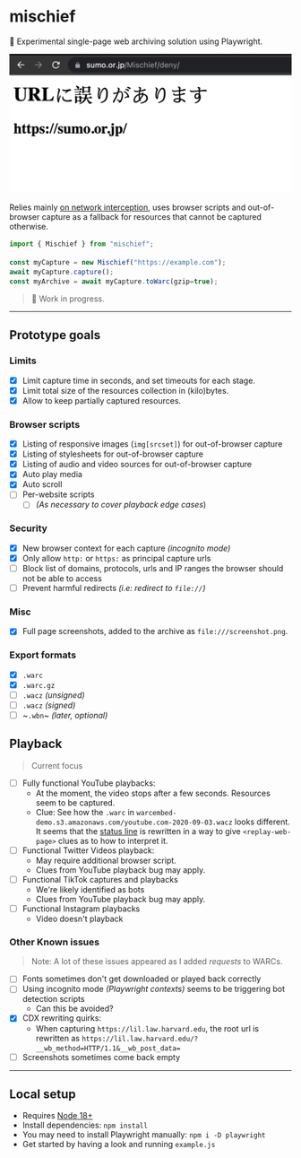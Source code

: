 # mischief
🥸 Experimental single-page web archiving solution using Playwright.

![](mischief.png)


Relies mainly [on network interception](https://playwright.dev/docs/network#network-events), uses browser scripts and out-of-browser capture as a fallback for resources that cannot be captured otherwise.

```javascript
import { Mischief } from "mischief";

const myCapture = new Mischief("https://example.com");
await myCapture.capture();
const myArchive = await myCapture.toWarc(gzip=true);
```

> 🚧 Work in progress.

---

## Prototype goals

### Limits
- [x] Limit capture time in seconds, and set timeouts for each stage.
- [x] Limit total size of the resources collection in (kilo)bytes.
- [x] Allow to keep partially captured resources.

### Browser scripts
- [x] Listing of responsive images (`img[srcset]`) for out-of-browser capture
- [x] Listing of stylesheets for out-of-browser capture
- [x] Listing of audio and video sources for out-of-browser capture
- [x] Auto play media
- [x] Auto scroll
- [ ] Per-website scripts
  - [ ] _(As necessary to cover playback edge cases_)

### Security
- [x] New browser context for each capture _(incognito mode)_ 
- [x] Only allow `http:` or `https:` as principal capture urls
- [ ] Block list of domains, protocols, urls and IP ranges the browser should not be able to access
- [ ] Prevent harmful redirects _(i.e: redirect to `file://`)_

### Misc
- [x] Full page screenshots, added to the archive as `file:///screenshot.png`.

### Export formats
- [x] `.warc`
- [x] `.warc.gz`
- [ ] `.wacz` _(unsigned)_
- [ ] `.wacz` _(signed)_
- [ ] ~`.wbn`~ _(later, optional)_

## Playback
> Current focus
- [ ] Fully functional YouTube playbacks:
  - At the moment, the video stops after a few seconds. Resources seem to be captured.
  - Clue: See how the `.warc` in `warcembed-demo.s3.amazonaws.com/youtube.com-2020-09-03.wacz` looks different. It seems that the [status line](https://github.com/webrecorder/warcio.js/blob/32d62bf39cdbff0c68c523a192c793e33504101d/src/warcrecord.js#L27) is rewritten in a way to give `<replay-web-page>` clues as to how to interpret it.  
- [ ] Functional Twitter Videos playback:
  - May require additional browser script.
  - Clues from YouTube playback bug may apply.
- [ ] Functional TikTok captures and playbacks
  - We're likely identified as bots
  - Clues from YouTube playback bug may apply.
- [ ] Functional Instagram playbacks
  - Video doesn't playback

### Other Known issues
> Note: A lot of these issues appeared as I added _requests_ to WARCs.
- [ ] Fonts sometimes don't get downloaded or played back correctly
- [ ] Using incognito mode _(Playwright contexts)_ seems to be triggering bot detection scripts
  - Can this be avoided?
- [x] CDX rewriting quirks:
  - When capturing `https://lil.law.harvard.edu`, the root url is rewritten as `https://lil.law.harvard.edu/?__wb_method=HTTP/1.1&__wb_post_data=`
- [ ] Screenshots sometimes come back empty

---

## Local setup
- Requires [Node 18+](https://nodejs.org/en/)
- Install dependencies: `npm install`
- You may need to install Playwright manually: `npm i -D playwright`
- Get started by having a look and running `example.js`
